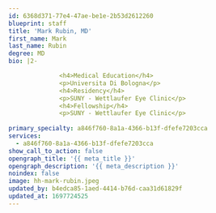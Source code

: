 ```yaml
---
id: 6368d371-77e4-47ae-be1e-2b53d2612260
blueprint: staff
title: 'Mark Rubin, MD'
first_name: Mark
last_name: Rubin
degree: MD
bio: |2-

              <h4>Medical Education</h4>
              <p>Universita Di Bologna</p>
              <h4>Residency</h4>
              <p>SUNY - Wettlaufer Eye Clinic</p>
              <h4>Fellowship</h4>
              <p>SUNY - Wettlaufer Eye Clinic</p>
          
primary_specialty: a846f760-8a1a-4366-b13f-dfefe7203cca
services:
  - a846f760-8a1a-4366-b13f-dfefe7203cca
show_call_to_action: false
opengraph_title: '{{ meta_title }}'
opengraph_description: '{{ meta_description }}'
noindex: false
image: hh-mark-rubin.jpeg
updated_by: b4edca85-1aed-4414-b76d-caa31d61829f
updated_at: 1697724525
---
```

